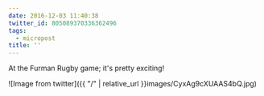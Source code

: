 ```yaml
---
date: 2016-12-03 11:40:38
twitter_id: 805089370336362496
tags:
  - micropost
title: ''
---
```


At the Furman Rugby game; it's pretty exciting!

![Image from twitter]({{ "/" | relative_url  }}images/CyxAg9cXUAAS4bQ.jpg)
